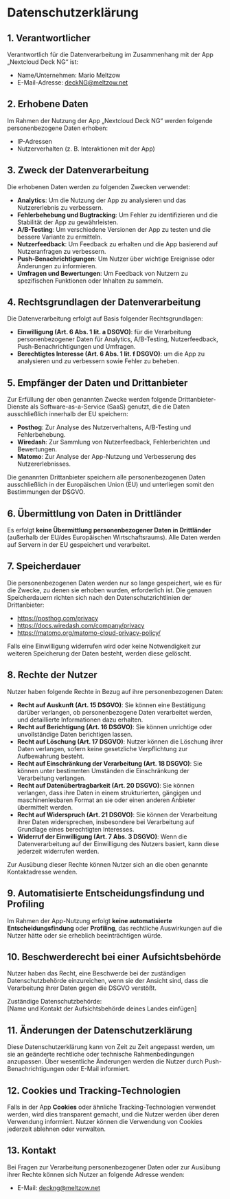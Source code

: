 # Datenschutzerklärung

## 1. Verantwortlicher

Verantwortlich für die Datenverarbeitung im Zusammenhang mit der App „Nextcloud Deck NG“ ist:

- Name/Unternehmen: Mario Meltzow
- E-Mail-Adresse: deckNG@meltzow.net

## 2. Erhobene Daten

Im Rahmen der Nutzung der App „Nextcloud Deck NG“ werden folgende personenbezogene Daten erhoben:

- IP-Adressen
- Nutzerverhalten (z. B. Interaktionen mit der App)

## 3. Zweck der Datenverarbeitung

Die erhobenen Daten werden zu folgenden Zwecken verwendet:

- **Analytics**: Um die Nutzung der App zu analysieren und das Nutzererlebnis zu verbessern.
- **Fehlerbehebung und Bugtracking**: Um Fehler zu identifizieren und die Stabilität der App zu gewährleisten.
- **A/B-Testing**: Um verschiedene Versionen der App zu testen und die bessere Variante zu ermitteln.
- **Nutzerfeedback**: Um Feedback zu erhalten und die App basierend auf Nutzeranfragen zu verbessern.
- **Push-Benachrichtigungen**: Um Nutzer über wichtige Ereignisse oder Änderungen zu informieren.
- **Umfragen und Bewertungen**: Um Feedback von Nutzern zu spezifischen Funktionen oder Inhalten zu sammeln.

## 4. Rechtsgrundlagen der Datenverarbeitung

Die Datenverarbeitung erfolgt auf Basis folgender Rechtsgrundlagen:

- **Einwilligung (Art. 6 Abs. 1 lit. a DSGVO)**: für die Verarbeitung personenbezogener Daten für Analytics, A/B-Testing, Nutzerfeedback, Push-Benachrichtigungen und Umfragen.
- **Berechtigtes Interesse (Art. 6 Abs. 1 lit. f DSGVO)**: um die App zu analysieren und zu verbessern sowie Fehler zu beheben.

## 5. Empfänger der Daten und Drittanbieter

Zur Erfüllung der oben genannten Zwecke werden folgende Drittanbieter-Dienste als Software-as-a-Service (SaaS) genutzt, die die Daten ausschließlich innerhalb der EU speichern:

- **Posthog**: Zur Analyse des Nutzerverhaltens, A/B-Testing und Fehlerbehebung.
- **Wiredash**: Zur Sammlung von Nutzerfeedback, Fehlerberichten und Bewertungen.
- **Matomo**: Zur Analyse der App-Nutzung und Verbesserung des Nutzererlebnisses.

Die genannten Drittanbieter speichern alle personenbezogenen Daten ausschließlich in der Europäischen Union (EU) und unterliegen somit den Bestimmungen der DSGVO.

## 6. Übermittlung von Daten in Drittländer

Es erfolgt **keine Übermittlung personenbezogener Daten in Drittländer** (außerhalb der EU/des Europäischen Wirtschaftsraums). Alle Daten werden auf Servern in der EU gespeichert und verarbeitet.

## 7. Speicherdauer

Die personenbezogenen Daten werden nur so lange gespeichert, wie es für die Zwecke, zu denen sie erhoben wurden, erforderlich ist. Die genauen Speicherdauern richten sich nach den Datenschutzrichtlinien der Drittanbieter:

- https://posthog.com/privacy
- https://docs.wiredash.com/company/privacy
- https://matomo.org/matomo-cloud-privacy-policy/

Falls eine Einwilligung widerrufen wird oder keine Notwendigkeit zur weiteren Speicherung der Daten besteht, werden diese gelöscht.

## 8. Rechte der Nutzer

Nutzer haben folgende Rechte in Bezug auf ihre personenbezogenen Daten:

- **Recht auf Auskunft (Art. 15 DSGVO)**: Sie können eine Bestätigung darüber verlangen, ob personenbezogene Daten verarbeitet werden, und detaillierte Informationen dazu erhalten.
- **Recht auf Berichtigung (Art. 16 DSGVO)**: Sie können unrichtige oder unvollständige Daten berichtigen lassen.
- **Recht auf Löschung (Art. 17 DSGVO)**: Nutzer können die Löschung ihrer Daten verlangen, sofern keine gesetzliche Verpflichtung zur Aufbewahrung besteht.
- **Recht auf Einschränkung der Verarbeitung (Art. 18 DSGVO)**: Sie können unter bestimmten Umständen die Einschränkung der Verarbeitung verlangen.
- **Recht auf Datenübertragbarkeit (Art. 20 DSGVO)**: Sie können verlangen, dass ihre Daten in einem strukturierten, gängigen und maschinenlesbaren Format an sie oder einen anderen Anbieter übermittelt werden.
- **Recht auf Widerspruch (Art. 21 DSGVO)**: Sie können der Verarbeitung ihrer Daten widersprechen, insbesondere bei Verarbeitung auf Grundlage eines berechtigten Interesses.
- **Widerruf der Einwilligung (Art. 7 Abs. 3 DSGVO)**: Wenn die Datenverarbeitung auf der Einwilligung des Nutzers basiert, kann diese jederzeit widerrufen werden.

Zur Ausübung dieser Rechte können Nutzer sich an die oben genannte Kontaktadresse wenden.

## 9. Automatisierte Entscheidungsfindung und Profiling

Im Rahmen der App-Nutzung erfolgt **keine automatisierte Entscheidungsfindung** oder **Profiling**, das rechtliche Auswirkungen auf die Nutzer hätte oder sie erheblich beeinträchtigen würde.

## 10. Beschwerderecht bei einer Aufsichtsbehörde

Nutzer haben das Recht, eine Beschwerde bei der zuständigen Datenschutzbehörde einzureichen, wenn sie der Ansicht sind, dass die Verarbeitung ihrer Daten gegen die DSGVO verstößt.

Zuständige Datenschutzbehörde:  
[Name und Kontakt der Aufsichtsbehörde deines Landes einfügen]

## 11. Änderungen der Datenschutzerklärung

Diese Datenschutzerklärung kann von Zeit zu Zeit angepasst werden, um sie an geänderte rechtliche oder technische Rahmenbedingungen anzupassen. Über wesentliche Änderungen werden die Nutzer durch Push-Benachrichtigungen oder E-Mail informiert.

## 12. Cookies und Tracking-Technologien

Falls in der App **Cookies** oder ähnliche Tracking-Technologien verwendet werden, wird dies transparent gemacht, und die Nutzer werden über deren Verwendung informiert. Nutzer können die Verwendung von Cookies jederzeit ablehnen oder verwalten.

## 13. Kontakt

Bei Fragen zur Verarbeitung personenbezogener Daten oder zur Ausübung ihrer Rechte können sich Nutzer an folgende Adresse wenden:

- E-Mail: deckng@meltzow.net